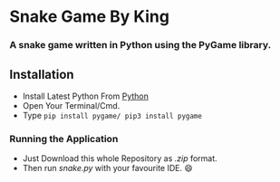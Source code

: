 # Snake Game By King

### A snake game written in Python using the PyGame library.

## Installation

* Install Latest Python From [Python](https://www.python.org/downloads/)
* Open Your Terminal/Cmd.
* Type `pip install pygame/ pip3 install pygame`

### Running the Application

* Just Download this whole Repository as _.zip_ format. <br>
* Then run _snake.py_ with your favourite IDE. :smile:

